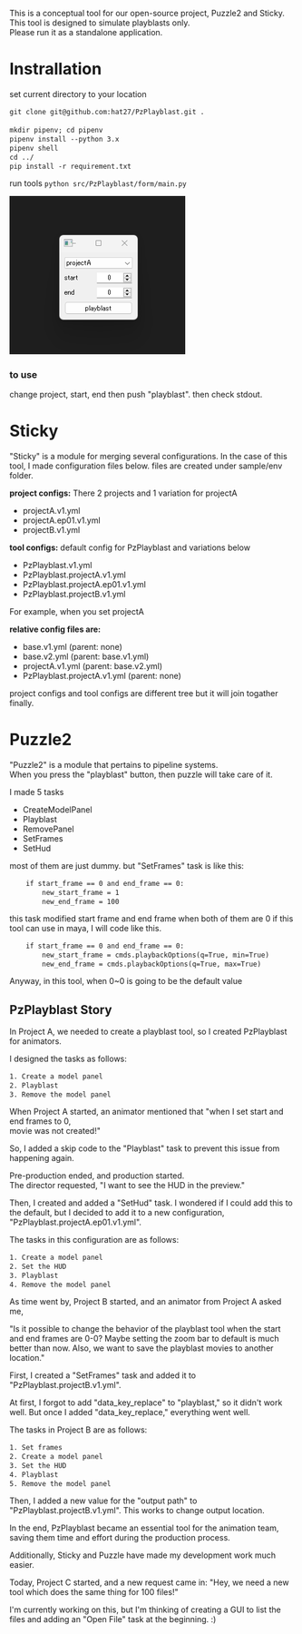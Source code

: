 This is a conceptual tool for our open-source project, Puzzle2 and Sticky.  
This tool is designed to simulate playblasts only.  
Please run it as a standalone application.

# Instrallation

set current directory to your location

```
git clone git@github.com:hat27/PzPlayblast.git .

mkdir pipenv; cd pipenv
pipenv install --python 3.x
pipenv shell
cd ../
pip install -r requirement.txt
```

run tools
`python src/PzPlayblast/form/main.py`

![PzPlayblast](sample/image.png)

### to use

change project, start, end then push "playblast".
then check stdout.

# Sticky

"Sticky" is a module for merging several configurations.
In the case of this tool, I made configuration files below.
files are created under sample/env folder.


**project configs:**
There 2 projects and 1 variation for projectA
- projectA.v1.yml
- projectA.ep01.v1.yml
- projectB.v1.yml


**tool configs:**
default config for PzPlayblast and variations below 
- PzPlayblast.v1.yml
- PzPlayblast.projectA.v1.yml
- PzPlayblast.projectA.ep01.v1.yml
- PzPlayblast.projectB.v1.yml


For example, when you set projectA

**relative config files are:**
- base.v1.yml (parent: none)
- base.v2.yml (parent: base.v1.yml)
- projectA.v1.yml (parent: base.v2.yml)
- PzPlayblast.projectA.v1.yml (parent: none)

project configs and tool configs are different tree but 
it will join togather finally.


# Puzzle2
"Puzzle2" is a module that pertains to pipeline systems.  
When you press the "playblast" button, then puzzle will take care of it.

I made 5 tasks
- CreateModelPanel
- Playblast
- RemovePanel
- SetFrames
- SetHud
  
most of them are just dummy. 
but "SetFrames" task is like this:
```
    if start_frame == 0 and end_frame == 0:
        new_start_frame = 1
        new_end_frame = 100
```

this task modified start frame and end frame when both of them are 0
if this tool can use in maya, I will code like this.

```
    if start_frame == 0 and end_frame == 0:
        new_start_frame = cmds.playbackOptions(q=True, min=True)
        new_end_frame = cmds.playbackOptions(q=True, max=True)
```

Anyway, in this tool, when 0~0 is going to be the default value

## PzPlayblast Story

In Project A, we needed to create a playblast tool, so I created PzPlayblast for animators.

I designed the tasks as follows:

```
1. Create a model panel
2. Playblast
3. Remove the model panel
```

When Project A started, an animator mentioned that "when I set start and end frames to 0,  
movie was not created!"  

So, I added a skip code to the "Playblast" task to prevent this issue from happening again.

Pre-production ended, and production started.  
The director requested, "I want to see the HUD in the preview."

Then, I created and added a "SetHud" task. 
I wondered if I could add this to the default, but I decided to add it to a new configuration,
"PzPlayblast.projectA.ep01.v1.yml". 

The tasks in this configuration are as follows:

```
1. Create a model panel
2. Set the HUD
3. Playblast
4. Remove the model panel
```

As time went by, Project B started, and an animator from Project A asked me,  

"Is it possible to change the behavior of the playblast tool when the start and end frames are 0-0?
Maybe setting the zoom bar to default is much better than now. 
Also, we want to save the playblast movies to another location."

First, I created a "SetFrames" task and added it to "PzPlayblast.projectB.v1.yml".   

At first, I forgot to add "data_key_replace" to "playblast," so it didn't work well. 
But once I added "data_key_replace," everything went well. 

The tasks in Project B are as follows:

```
1. Set frames
2. Create a model panel
3. Set the HUD
4. Playblast
5. Remove the model panel
```

Then, I added a new value for the "output path" to "PzPlayblast.projectB.v1.yml".
This works to change output location.

In the end, PzPlayblast became an essential tool for the animation team, 
saving them time and effort during the production process. 

Additionally, Sticky and Puzzle have made my development work much easier.

Today, 
Project C started, and a new request came in: 
"Hey, we need a new tool which does the same thing for 100 files!"

I'm currently working on this, but I'm thinking of creating a GUI to list the files and 
adding an "Open File" task at the beginning. :) 
